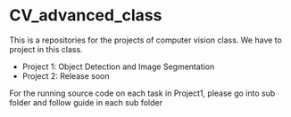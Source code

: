 # CV_advanced_class
This is a repositories for the projects of computer vision class. We have to project in this class. 

* Project 1: Object Detection and Image Segmentation
* Project 2: Release soon

For the running source code on each task in Project1, please go into sub folder and follow guide in each sub folder
